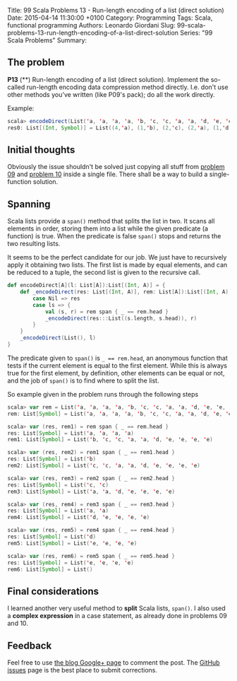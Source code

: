 Title: 99 Scala Problems 13 - Run-length encoding of a list (direct solution)
Date: 2015-04-14 11:30:00 +0100
Category: Programming
Tags: Scala, functional programming
Authors: Leonardo Giordani
Slug: 99-scala-problems-13-run-length-encoding-of-a-list-direct-solution
Series: "99 Scala Problems"
Summary: 

## The problem

**P13** (**) Run-length encoding of a list (direct solution).
Implement the so-called run-length encoding data compression method directly. I.e. don't use other methods you've written (like P09's pack); do all the work directly.

Example:

``` scala
scala> encodeDirect(List('a, 'a, 'a, 'a, 'b, 'c, 'c, 'a, 'a, 'd, 'e, 'e, 'e, 'e))
res0: List[(Int, Symbol)] = List((4,'a), (1,'b), (2,'c), (2,'a), (1,'d), (4,'e))
```

## Initial thoughts

Obviously the issue shouldn't be solved just copying all stuff from [problem 09](/blog/2015/04/07/99-scala-problems-09-pack-consecutive-duplicates/) and [problem 10](/blog/2015/04/14/99-scala-problems-10-run-length-encoding-of-a-list) inside a single file. There shall be a way to build a single-function solution.

## Spanning

Scala lists provide a `span()` method that splits the list in two. It scans all elements in order, storing them into a list while the given predicate (a function) is true. When the predicate is false `span()` stops and returns the two resulting lists.

It seems to be the perfect candidate for our job. We just have to recursively apply it obtaining two lists. The first list is made by equal elements, and can be reduced to a tuple, the second list is given to the recursive call.

``` scala
def encodeDirect[A](l: List[A]):List[(Int, A)] = {
    def _encodeDirect(res: List[(Int, A)], rem: List[A]):List[(Int, A)] = rem match {
        case Nil => res
        case ls => {
            val (s, r) = rem span { _ == rem.head }
            _encodeDirect(res:::List((s.length, s.head)), r)
        }
    }
    _encodeDirect(List(), l)
} 
```

The predicate given to `span()` is `_ == rem.head`, an anonymous function that tests if the current element is equal to the first element. While this is always true for the first element, by definition, other elements can be equal or not, and the job of `span()` is to find where to split the list.

So example given in the problem runs through the following steps

``` scala
scala> var rem = List('a, 'a, 'a, 'a, 'b, 'c, 'c, 'a, 'a, 'd, 'e, 'e, 'e, 'e)
rem: List[Symbol] = List('a, 'a, 'a, 'a, 'b, 'c, 'c, 'a, 'a, 'd, 'e, 'e, 'e, 'e)

scala> var (res, rem1) = rem span { _ == rem.head }
res: List[Symbol] = List('a, 'a, 'a, 'a)
rem1: List[Symbol] = List('b, 'c, 'c, 'a, 'a, 'd, 'e, 'e, 'e, 'e)

scala> var (res, rem2) = rem1 span { _ == rem1.head }
res: List[Symbol] = List('b)
rem2: List[Symbol] = List('c, 'c, 'a, 'a, 'd, 'e, 'e, 'e, 'e)

scala> var (res, rem3) = rem2 span { _ == rem2.head }
res: List[Symbol] = List('c, 'c)
rem3: List[Symbol] = List('a, 'a, 'd, 'e, 'e, 'e, 'e)

scala> var (res, rem4) = rem3 span { _ == rem3.head }
res: List[Symbol] = List('a, 'a)
rem4: List[Symbol] = List('d, 'e, 'e, 'e, 'e)

scala> var (res, rem5) = rem4 span { _ == rem4.head }
res: List[Symbol] = List('d)
rem5: List[Symbol] = List('e, 'e, 'e, 'e)

scala> var (res, rem6) = rem5 span { _ == rem5.head }
res: List[Symbol] = List('e, 'e, 'e, 'e)
rem6: List[Symbol] = List()
```

## Final considerations

I learned another very useful method to **split** Scala lists, ``span()``. I also used a **complex expression** in a case statement, as already done in problems 09 and 10.

## Feedback

Feel free to use [the blog Google+ page](https://plus.google.com/u/0/111444750762335924049) to comment the post. The [GitHub issues](http://github.com/TheDigitalCatOnline/thedigitalcatonline.github.com/issues) page is the best place to submit corrections.
